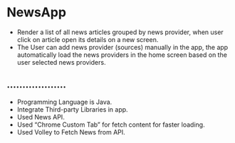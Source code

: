 # NewsApp
- Render a list of all news articles grouped by news provider, when user click on article open its details on a new screen.
- The User can add news provider (sources) manually in the app, the app automatically load the news providers in 
the home screen based on the user selected news providers.


## ...................
- Programming Language is Java.
- Integrate Third-party Libraries in app.
- Used News API.
- Used “Chrome Custom Tab” for fetch content for faster loading.
- Used Volley to Fetch News from API.


